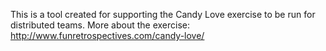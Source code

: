 This is a tool created for supporting the Candy Love exercise to be run for distributed teams.
More about the exercise: http://www.funretrospectives.com/candy-love/
